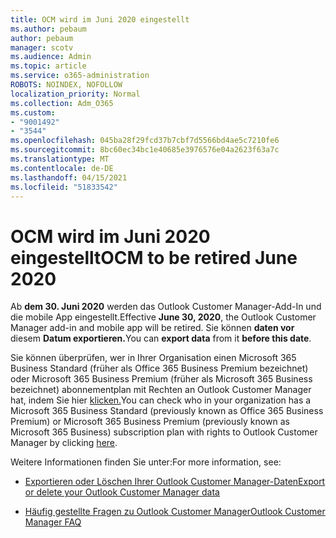```yaml
---
title: OCM wird im Juni 2020 eingestellt
ms.author: pebaum
author: pebaum
manager: scotv
ms.audience: Admin
ms.topic: article
ms.service: o365-administration
ROBOTS: NOINDEX, NOFOLLOW
localization_priority: Normal
ms.collection: Adm_O365
ms.custom:
- "9001492"
- "3544"
ms.openlocfilehash: 045ba28f29fcd37b7cbf7d5566bd4ae5c7210fe6
ms.sourcegitcommit: 8bc60ec34bc1e40685e3976576e04a2623f63a7c
ms.translationtype: MT
ms.contentlocale: de-DE
ms.lasthandoff: 04/15/2021
ms.locfileid: "51833542"
---
```

# <a name="ocm-to-be-retired-june-2020"></a><span data-ttu-id="65798-102">OCM wird im Juni 2020 eingestellt</span><span class="sxs-lookup"><span data-stu-id="65798-102">OCM to be retired June 2020</span></span>


<span data-ttu-id="65798-103">Ab **dem 30. Juni 2020** werden das Outlook Customer Manager-Add-In und die mobile App eingestellt.</span><span class="sxs-lookup"><span data-stu-id="65798-103">Effective **June 30, 2020**, the Outlook Customer Manager add-in and mobile app will be retired.</span></span> <span data-ttu-id="65798-104">Sie können **daten vor** diesem **Datum exportieren.**</span><span class="sxs-lookup"><span data-stu-id="65798-104">You can  **export data**  from it  **before this date**.</span></span>  

<span data-ttu-id="65798-105">Sie können überprüfen, wer in Ihrer Organisation einen Microsoft 365 Business Standard (früher als Office 365 Business Premium bezeichnet) oder Microsoft 365 Business Premium (früher als Microsoft 365 Business bezeichnet) abonnementplan mit Rechten an Outlook Customer Manager hat, indem Sie hier [klicken.](https://admin.microsoft.com/AdminPortal/Home?ref=/users)</span><span class="sxs-lookup"><span data-stu-id="65798-105">You can check who in your organization has a Microsoft 365 Business Standard (previously known as Office 365 Business Premium) or Microsoft 365 Business Premium (previously known as Microsoft 365 Business) subscription plan with rights to Outlook Customer Manager by clicking [here](https://admin.microsoft.com/AdminPortal/Home?ref=/users).</span></span>

<span data-ttu-id="65798-106">Weitere Informationen finden Sie unter:</span><span class="sxs-lookup"><span data-stu-id="65798-106">For more information, see:</span></span>

- [<span data-ttu-id="65798-107">Exportieren oder Löschen Ihrer Outlook Customer Manager-Daten</span><span class="sxs-lookup"><span data-stu-id="65798-107">Export or delete your Outlook Customer Manager data</span></span>](https://support.office.com/article/1a421cb4-e8de-4b44-bfb8-710b92820439)

- [<span data-ttu-id="65798-108">Häufig gestellte Fragen zu Outlook Customer Manager</span><span class="sxs-lookup"><span data-stu-id="65798-108">Outlook Customer Manager FAQ</span></span>](https://techcommunity.microsoft.com/t5/outlook-customer-manager/faq-frequently-asked-questions-about-outlook-customer-manager/m-p/29680)
